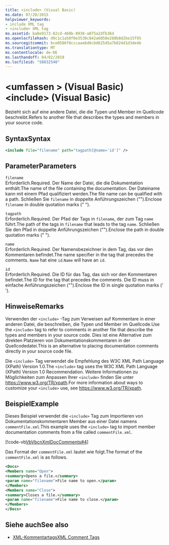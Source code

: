 ```yaml
---
title: <include> (Visual Basic)
ms.date: 07/20/2015
helpviewer_keywords:
- include XML tag
- <include> XML tag
ms.assetid: ba8e9173-82cd-460b-8938-a075a2dfb36d
ms.openlocfilehash: d9c1c1a50f0e3530c842a6058e288b8d2be15f95
ms.sourcegitcommit: bce0586f0cccaae6d6cbd625d5a7b824d1d3de4b
ms.translationtype: MT
ms.contentlocale: de-DE
ms.lasthandoff: 04/02/2019
ms.locfileid: "58832540"
---
```

# <a name="include-visual-basic"></a><span data-ttu-id="fccbf-102">\<umfassen > (Visual Basic)</span><span class="sxs-lookup"><span data-stu-id="fccbf-102">\<include> (Visual Basic)</span></span>
<span data-ttu-id="fccbf-103">Bezieht sich auf eine andere Datei, die die Typen und Member im Quellcode beschreibt.</span><span class="sxs-lookup"><span data-stu-id="fccbf-103">Refers to another file that describes the types and members in your source code.</span></span>  
  
## <a name="syntax"></a><span data-ttu-id="fccbf-104">Syntax</span><span class="sxs-lookup"><span data-stu-id="fccbf-104">Syntax</span></span>  
  
```xml  
<include file="filename" path="tagpath[@name='id']" />  
```  
  
## <a name="parameters"></a><span data-ttu-id="fccbf-105">Parameter</span><span class="sxs-lookup"><span data-stu-id="fccbf-105">Parameters</span></span>  
 `filename`  
 <span data-ttu-id="fccbf-106">Erforderlich.</span><span class="sxs-lookup"><span data-stu-id="fccbf-106">Required.</span></span> <span data-ttu-id="fccbf-107">Der Name der Datei, die die Dokumentation enthält.</span><span class="sxs-lookup"><span data-stu-id="fccbf-107">The name of the file containing the documentation.</span></span> <span data-ttu-id="fccbf-108">Der Dateiname kann mit einem Pfad qualifiziert werden.</span><span class="sxs-lookup"><span data-stu-id="fccbf-108">The file name can be qualified with a path.</span></span> <span data-ttu-id="fccbf-109">Schließen Sie `filename` in doppelte Anführungszeichen ("").</span><span class="sxs-lookup"><span data-stu-id="fccbf-109">Enclose `filename` in double quotation marks (" ").</span></span>  
  
 `tagpath`  
 <span data-ttu-id="fccbf-110">Erforderlich.</span><span class="sxs-lookup"><span data-stu-id="fccbf-110">Required.</span></span> <span data-ttu-id="fccbf-111">Der Pfad der Tags in `filename`, der zum Tag `name` führt.</span><span class="sxs-lookup"><span data-stu-id="fccbf-111">The path of the tags in `filename` that leads to the tag `name`.</span></span> <span data-ttu-id="fccbf-112">Schließen Sie den Pfad in doppelte Anführungszeichen ("").</span><span class="sxs-lookup"><span data-stu-id="fccbf-112">Enclose the path in double quotation marks (" ").</span></span>  
  
 `name`  
 <span data-ttu-id="fccbf-113">Erforderlich.</span><span class="sxs-lookup"><span data-stu-id="fccbf-113">Required.</span></span> <span data-ttu-id="fccbf-114">Der Namensbezeichner in dem Tag, das vor den Kommentaren befindet.</span><span class="sxs-lookup"><span data-stu-id="fccbf-114">The name specifier in the tag that precedes the comments.</span></span> <span data-ttu-id="fccbf-115">`Name` hat eine `id`.</span><span class="sxs-lookup"><span data-stu-id="fccbf-115">`Name` will have an `id`.</span></span>  
  
 `id`  
 <span data-ttu-id="fccbf-116">Erforderlich.</span><span class="sxs-lookup"><span data-stu-id="fccbf-116">Required.</span></span> <span data-ttu-id="fccbf-117">Die ID für das Tag, das sich vor den Kommentaren befindet.</span><span class="sxs-lookup"><span data-stu-id="fccbf-117">The ID for the tag that precedes the comments.</span></span> <span data-ttu-id="fccbf-118">Die ID muss in einfache Anführungszeichen ("").</span><span class="sxs-lookup"><span data-stu-id="fccbf-118">Enclose the ID in single quotation marks (' ').</span></span>  
  
## <a name="remarks"></a><span data-ttu-id="fccbf-119">Hinweise</span><span class="sxs-lookup"><span data-stu-id="fccbf-119">Remarks</span></span>  
 <span data-ttu-id="fccbf-120">Verwenden der `<include>` -Tag zum Verweisen auf Kommentare in einer anderen Datei, die beschreiben, die Typen und Member im Quellcode.</span><span class="sxs-lookup"><span data-stu-id="fccbf-120">Use the `<include>` tag to refer to comments in another file that describe the types and members in your source code.</span></span> <span data-ttu-id="fccbf-121">Dies ist eine Alternative zum direkten Platzieren von Dokumentationskommentaren in der Quellcodedatei.</span><span class="sxs-lookup"><span data-stu-id="fccbf-121">This is an alternative to placing documentation comments directly in your source code file.</span></span>  
  
 <span data-ttu-id="fccbf-122">Die `<include>` Tag verwendet die Empfehlung des W3C XML Path Language (XPath) Version 1.0.</span><span class="sxs-lookup"><span data-stu-id="fccbf-122">The `<include>` tag uses the W3C XML Path Language (XPath) Version 1.0 Recommendation.</span></span> <span data-ttu-id="fccbf-123">Weitere Informationen zu Möglichkeiten zum Anpassen Ihrer `<include>` finden Sie unter <https://www.w3.org/TR/xpath>.</span><span class="sxs-lookup"><span data-stu-id="fccbf-123">For more information about ways to customize your `<include>` use, see <https://www.w3.org/TR/xpath>.</span></span>  
  
## <a name="example"></a><span data-ttu-id="fccbf-124">Beispiel</span><span class="sxs-lookup"><span data-stu-id="fccbf-124">Example</span></span>  
 <span data-ttu-id="fccbf-125">Dieses Beispiel verwendet die `<include>` Tag zum Importieren von Dokumentationskommentaren Member aus einer Datei namens `commentFile.xml`.</span><span class="sxs-lookup"><span data-stu-id="fccbf-125">This example uses the `<include>` tag to import member documentation comments from a file called `commentFile.xml`.</span></span>  
  
 [!code-vb[VbVbcnXmlDocComments#4](~/samples/snippets/visualbasic/VS_Snippets_VBCSharp/VbVbcnXmlDocComments/VB/Class1.vb#4)]  
  
 <span data-ttu-id="fccbf-126">Das Format der `commentFile.xml` lautet wie folgt.</span><span class="sxs-lookup"><span data-stu-id="fccbf-126">The format of the `commentFile.xml` is as follows.</span></span>  
  
```xml  
<Docs>  
<Members name="Open">  
<summary>Opens a file.</summary>  
<param name="filename">File name to open.</param>  
</Members>  
<Members name="Close">  
<summary>Closes a file.</summary>  
<param name="filename">File name to close.</param>  
</Members>  
</Docs>  
```  
  
## <a name="see-also"></a><span data-ttu-id="fccbf-127">Siehe auch</span><span class="sxs-lookup"><span data-stu-id="fccbf-127">See also</span></span>

- [<span data-ttu-id="fccbf-128">XML-Kommentartags</span><span class="sxs-lookup"><span data-stu-id="fccbf-128">XML Comment Tags</span></span>](../../../visual-basic/language-reference/xmldoc/index.md)
